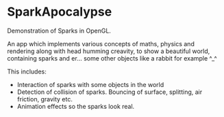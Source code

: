# SparkApocalypse

Demonstration of Sparks in OpenGL.

An app which implements various concepts of maths, physics and rendering along with head humming creavity, to show a beautiful world, containing sparks and er... some other objects like a rabbit for example ^_^

This includes:

* Interaction of sparks with some objects in the world
* Detection of collision of sparks. Bouncing of surface, splitting, air friction, gravity etc.
* Animation effects so the sparks look real.
